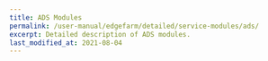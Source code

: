 ```yaml
---
title: ADS Modules
permalink: /user-manual/edgefarm/detailed/service-modules/ads/
excerpt: Detailed description of ADS modules.
last_modified_at: 2021-08-04
---
```

